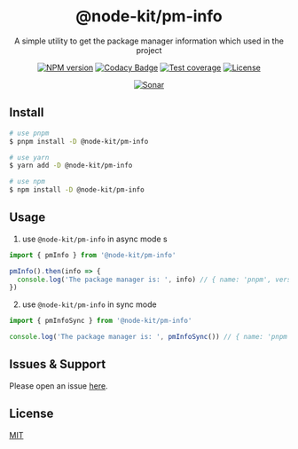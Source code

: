 <div style="text-align: center;" align="center">

# @node-kit/pm-info

A simple utility to get the package manager information which used in the project

[![NPM version][npm-image]][npm-url]
[![Codacy Badge][codacy-image]][codacy-url]
[![Test coverage][codecov-image]][codecov-url]
[![License][license-image]][license-url]

[![Sonar][sonar-image]][sonar-url]

</div>

## Install

```bash
# use pnpm
$ pnpm install -D @node-kit/pm-info

# use yarn
$ yarn add -D @node-kit/pm-info

# use npm
$ npm install -D @node-kit/pm-info
```

## Usage

1. use `@node-kit/pm-info` in async mode
   s

```js
import { pmInfo } from '@node-kit/pm-info'

pmInfo().then(info => {
  console.log('The package manager is: ', info) // { name: 'pnpm', version: '7.25.0' } | null
})
```

2. use `@node-kit/pm-info` in sync mode

```js
import { pmInfoSync } from '@node-kit/pm-info'

console.log('The package manager is: ', pmInfoSync()) // { name: 'pnpm', version: '7.25.0' } | null
```

## Issues & Support

Please open an issue [here](https://github.com/saqqdy/node-kit/issues).

## License

[MIT](LICENSE)

[npm-image]: https://img.shields.io/npm/v/@node-kit/pm-info.svg?style=flat-square
[npm-url]: https://npmjs.org/package/@node-kit/pm-info
[codacy-image]: https://app.codacy.com/project/badge/Grade/f70d4880e4ad4f40aa970eb9ee9d0696
[codacy-url]: https://www.codacy.com/gh/saqqdy/@node-kit/pm-info/dashboard?utm_source=github.com&utm_medium=referral&utm_content=saqqdy/@node-kit/pm-info&utm_campaign=Badge_Grade
[codecov-image]: https://img.shields.io/codecov/c/github/saqqdy/@node-kit/pm-info.svg?style=flat-square
[codecov-url]: https://codecov.io/github/saqqdy/@node-kit/pm-info?branch=master
[license-image]: https://img.shields.io/badge/License-MIT-blue.svg
[license-url]: LICENSE
[sonar-image]: https://sonarcloud.io/api/project_badges/quality_gate?project=saqqdy_node-kit
[sonar-url]: https://sonarcloud.io/dashboard?id=saqqdy_node-kit
